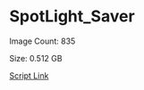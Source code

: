 # SpotLight_Saver

Image Count: 835

Size: 0.512 GB

[Script Link](https://github.com/liuyal/Archive/blob/master/Python/Utilities/Miscellaneous/spotlight_saver.py)